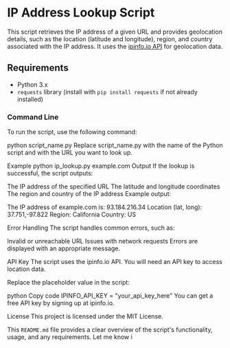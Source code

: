 # IP Address Lookup Script

This script retrieves the IP address of a given URL and provides geolocation details, such as the location (latitude and longitude), region, and country associated with the IP address. It uses the [ipinfo.io API](https://ipinfo.io/) for geolocation data.

## Requirements

- Python 3.x
- `requests` library (install with `pip install requests` if not already installed)

### Command Line

To run the script, use the following command:

python script_name.py <url>
Replace script_name.py with the name of the Python script and <url> with the URL you want to look up.

Example
python ip_lookup.py example.com
Output
If the lookup is successful, the script outputs:

The IP address of the specified URL
The latitude and longitude coordinates
The region and country of the IP address
Example output:

The IP address of example.com is: 93.184.216.34
Location (lat, long): 37.751,-97.822
Region: California
Country: US

Error Handling
The script handles common errors, such as:

Invalid or unreachable URL
Issues with network requests
Errors are displayed with an appropriate message.

API Key
The script uses the ipinfo.io API. You will need an API key to access location data.

Replace the placeholder value in the script:

python
Copy code
IPINFO_API_KEY = "your_api_key_here"
You can get a free API key by signing up at ipinfo.io.

License
This project is licensed under the MIT License.

This `README.md` file provides a clear overview of the script's functionality, usage, and any requirements. Let me know i
